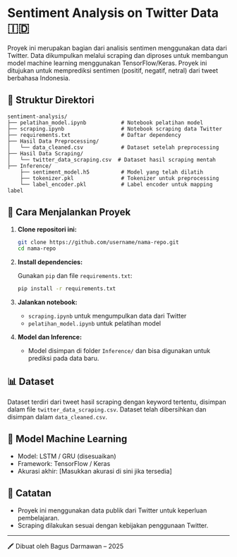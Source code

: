 # Sentiment Analysis on Twitter Data 🇮🇩

Proyek ini merupakan bagian dari analisis sentimen menggunakan data dari Twitter. Data dikumpulkan melalui scraping dan diproses untuk membangun model machine learning menggunakan TensorFlow/Keras. Proyek ini ditujukan untuk memprediksi sentimen (positif, negatif, netral) dari tweet berbahasa Indonesia.

## 📁 Struktur Direktori

```
sentiment-analysis/
├── pelatihan_model.ipynb           # Notebook pelatihan model
├── scraping.ipynb                  # Notebook scraping data Twitter
├── requirements.txt                # Daftar dependency
├── Hasil Data Preprocessing/
│   └── data_cleaned.csv            # Dataset setelah preprocessing
├── Hasil Data Scraping/
│   └── twitter_data_scraping.csv  # Dataset hasil scraping mentah
├── Inference/
    ├── sentiment_model.h5          # Model yang telah dilatih
    ├── tokenizer.pkl               # Tokenizer untuk preprocessing
    └── label_encoder.pkl           # Label encoder untuk mapping label
```

## 🚀 Cara Menjalankan Proyek

1. **Clone repositori ini:**

   ```bash
   git clone https://github.com/username/nama-repo.git
   cd nama-repo
   ```

2. **Install dependencies:**

   Gunakan `pip` dan file `requirements.txt`:

   ```bash
   pip install -r requirements.txt
   ```

3. **Jalankan notebook:**

   * `scraping.ipynb` untuk mengumpulkan data dari Twitter
   * `pelatihan_model.ipynb` untuk pelatihan model

4. **Model dan Inference:**

   * Model disimpan di folder `Inference/` dan bisa digunakan untuk prediksi pada data baru.

## 📊 Dataset

Dataset terdiri dari tweet hasil scraping dengan keyword tertentu, disimpan dalam file `twitter_data_scraping.csv`. Dataset telah dibersihkan dan disimpan dalam `data_cleaned.csv`.

## 🧠 Model Machine Learning

* Model: LSTM / GRU (disesuaikan)
* Framework: TensorFlow / Keras
* Akurasi akhir: \[Masukkan akurasi di sini jika tersedia]

## 📌 Catatan

* Proyek ini menggunakan data publik dari Twitter untuk keperluan pembelajaran.
* Scraping dilakukan sesuai dengan kebijakan penggunaan Twitter.


---

️🖍️ Dibuat oleh Bagus Darmawan – 2025
